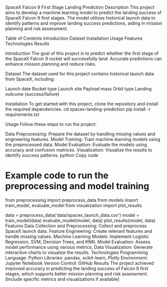 SpaceX Falcon 9 First Stage Landing Prediction
Description
This project aims to develop a machine learning model to predict the landing success of SpaceX Falcon 9 first stages. The model utilizes historical launch data to identify patterns and improve landing success predictions, aiding in mission planning and risk assessment.

Table of Contents
Introduction
Dataset
Installation
Usage
Features
Technologies
Results


Introduction
The goal of this project is to predict whether the first stage of the SpaceX Falcon 9 rocket will successfully land. Accurate predictions can enhance mission planning and reduce risks.

Dataset
The dataset used for this project contains historical launch data from SpaceX, including:

Launch date
Rocket type
Launch site
Payload mass
Orbit type
Landing outcome (success/failure)

Installation
To get started with this project, clone the repository and install the required dependencies.
cd spacex-landing-prediction
pip install -r requirements.txt

Usage
Follow these steps to run the project:

Data Preprocessing: Prepare the dataset by handling missing values and engineering features.
Model Training: Train machine learning models using the preprocessed data.
Model Evaluation: Evaluate the models using accuracy and confusion matrices.
Visualization: Visualize the results to identify success patterns.
python
Copy code
# Example code to run the preprocessing and model training
from preprocessing import preprocess_data
from models import train_model, evaluate_model
from visualization import plot_results

data = preprocess_data('data/spacex_launch_data.csv')
model = train_model(data)
evaluate_model(model, data)
plot_results(model, data)
Features
Data Collection and Preprocessing: Collect and preprocess SpaceX launch data.
Feature Engineering: Create relevant features and handle missing values.
Machine Learning Models: Implement Logistic Regression, SVM, Decision Trees, and KNN.
Model Evaluation: Assess model performance using various metrics.
Data Visualization: Generate interactive charts to visualize the results.
Technologies
Programming Language: Python
Libraries: pandas, scikit-learn, Plotly
Environment: Jupyter Notebook
Version Control: GitHub
Results
The project achieved improved accuracy in predicting the landing success of Falcon 9 first stages, which supports better mission planning and risk assessment. [Include specific metrics and visualizations if available]

